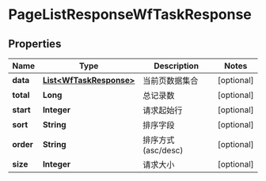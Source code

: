 
# PageListResponseWfTaskResponse

## Properties
Name | Type | Description | Notes
------------ | ------------- | ------------- | -------------
**data** | [**List&lt;WfTaskResponse&gt;**](WfTaskResponse.md) | 当前页数据集合 |  [optional]
**total** | **Long** | 总记录数 |  [optional]
**start** | **Integer** | 请求起始行 |  [optional]
**sort** | **String** | 排序字段 |  [optional]
**order** | **String** | 排序方式(asc/desc) |  [optional]
**size** | **Integer** | 请求大小 |  [optional]



